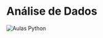 # Análise de Dados

![ Aulas Python ](https://www.dropbox.com/s/fs6nd4p7touivok/aulas-python.png?dl=0)
